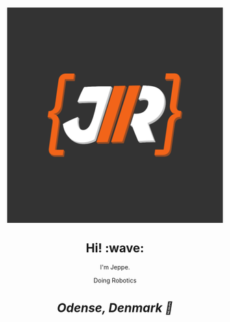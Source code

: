 ![Social banner for jh3y](https://raw.githubusercontent.com/JeppeRonnow/JeppeRonnow/main/GITJR.png)
<h1 align='center'> Hi! :wave:</h1>
<p align='center'>
I'm Jeppe.
</p>
<p align='center'>Doing Robotics</p>

<h1 align='center'><i>Odense, Denmark 📍</i></h1>

